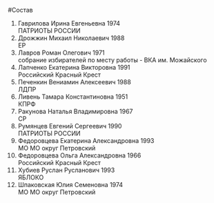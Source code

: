 #Состав
1. Гаврилова Ирина Евгеньевна 1974   
    ПАТРИОТЫ РОССИИ
2. Дрожжин Михаил Николаевич 1988   
    ЕР
3. Лавров Роман Олегович 1971   
    собрание избирателей по месту работы - ВКА им. Можайского
4. Лапченко Екатерина Викторовна 1991   
    Российский Красный Крест
5. Печенкин Вениамин Алексеевич 1988   
    ЛДПР
6. Ливень Тамара Константиновна 1951   
    КПРФ
7. Ракунова Наталья Владимировна 1967   
    СР
8. Румянцев Евгений Сергеевич 1990   
    ПАТРИОТЫ РОССИИ
9. Федоровцева Екатерина Александровна 1993   
    МО МО округ Петровский
10. Федоровцева Ольга Александровна 1966   
    Российский Красный Крест
11. Хубиев Руслан Русланович 1993   
    ЯБЛОКО
12. Шпаковская Юлия Семеновна 1974   
    МО МО округ Петровский
